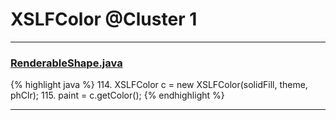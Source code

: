 # XSLFColor @Cluster 1

***

### [RenderableShape.java](https://searchcode.com/codesearch/view/97406799/)
{% highlight java %}
114. XSLFColor c = new XSLFColor(solidFill, theme, phClr);
115. paint = c.getColor();
{% endhighlight %}

***

